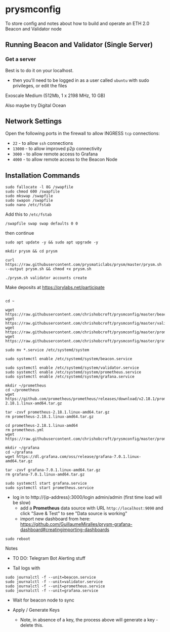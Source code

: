 # prysmconfig

To store config and notes about how to build and operate an ETH 2.0 Beacon and Validator node

## Running Beacon and Validator (Single Server)

### Get a server

Best is to do it on your localhost.
- then you'll need to be logged in as a user called `ubuntu` with sudo privileges, or edit the files

Exoscale
Medium (512Mb, 1 x 2198 MHz, 10 GB)

Also maybe try Digital Ocean

## Network Settings

Open the following ports in the firewall to allow INGRESS `tcp` connections:

- `22` - to allow `ssh` connections
- `13000` - to allow improved p2p connectivity
- `3000` - to allow remote access to Grafana
- `4000` - to allow remote access to the Beacon Node

## Installation Commands

```
sudo fallocate -l 8G /swapfile
sudo chmod 600 /swapfile
sudo mkswap /swapfile
sudo swapon /swapfile
sudo nano /etc/fstab
```
Add this to `/etc/fstab`
```
/swapfile swap swap defaults 0 0
```
then continue
```
sudo apt update -y && sudo apt upgrade -y

mkdir prysm && cd prysm 

curl https://raw.githubusercontent.com/prysmaticlabs/prysm/master/prysm.sh --output prysm.sh && chmod +x prysm.sh 

./prysm.sh validator accounts create
```
Make deposits at https://prylabs.net/participate
```

cd ~

wget https://raw.githubusercontent.com/chrishobcroft/prysmconfig/master/beacon.service
wget https://raw.githubusercontent.com/chrishobcroft/prysmconfig/master/validator.service
wget https://raw.githubusercontent.com/chrishobcroft/prysmconfig/master/prometheus.service
wget https://raw.githubusercontent.com/chrishobcroft/prysmconfig/master/grafana.service

sudo mv *.service /etc/systemd/system

sudo systemctl enable /etc/systemd/system/beacon.service

sudo systemctl enable /etc/systemd/system/validator.service
sudo systemctl enable /etc/systemd/system/prometheus.service
sudo systemctl enable /etc/systemd/system/grafana.service

mkdir ~/prometheus
cd ~/prometheus
wget https://github.com/prometheus/prometheus/releases/download/v2.18.1/prometheus-2.18.1.linux-amd64.tar.gz

tar -zxvf prometheus-2.18.1.linux-amd64.tar.gz
rm prometheus-2.18.1.linux-amd64.tar.gz

cd prometheus-2.18.1.linux-amd64
rm prometheus.yml
wget https://raw.githubusercontent.com/chrishobcroft/prysmconfig/master/prometheus.yml

mkdir ~/grafana
cd ~/grafana
wget https://dl.grafana.com/oss/release/grafana-7.0.1.linux-amd64.tar.gz

tar -zxvf grafana-7.0.1.linux-amd64.tar.gz
rm grafana-7.0.1.linux-amd64.tar.gz

sudo systemctl start grafana.service
sudo systemctl start prometheus.service
```

- log in to http://{ip-address}:3000/login admin/admin (first time load will be slow)
  - add a **Prometheus** data source with URL `http://localhost:9090` and click "Save & Test" to see "Data source is working"
  - import new dashboard from here: https://github.com/GuillaumeMiralles/prysm-grafana-dashboard#creatingimporting-dashboards

```
sudo reboot
```

Notes

- TO DO: Telegram Bot Alerting stuff

- Tail logs with
```
sudo journalctl -f --unit=beacon.service
sudo journalctl -f --unit=validator.service
sudo journalctl -f --unit=prometheus.service
sudo journalctl -f --unit=grafana.service
```

- Wait for beacon node to sync

- Apply / Generate Keys
  - Note, in absence of a key, the process above will generate a key - delete this.
